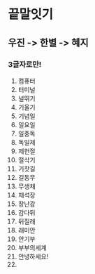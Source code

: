 # 끝말잇기 
## 우진 -> 한별 -> 혜지
### 3글자로만!

1. 컴퓨터
2. 터미널
3. 널뛰기
4. 기울기
5. 기념일
6. 일요일
7. 일중독
8. 독일제
9. 제헌절
10. 절삭기
11. 기찻길
12. 길동무
13. 무생채
14. 채석장
15. 장난감
16. 감다뒤
17. 뒤질래
18. 래미안
19. 안기부
20. 부부의세계
21. 안녕하세요!
22. 